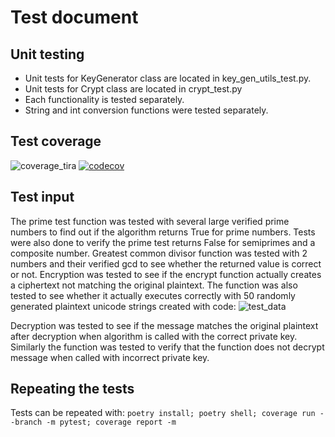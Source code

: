 # Test document
## Unit testing
- Unit tests for KeyGenerator class are located in key_gen_utils_test.py.
- Unit tests for Crypt class are located in crypt_test.py
- Each functionality is tested separately.
- String and int conversion functions were tested separately.

## Test coverage
![coverage_tira](https://user-images.githubusercontent.com/80696138/173233215-faa8d6aa-452d-43a0-9268-669b2fe70137.png)
[![codecov](https://codecov.io/gh/oskrsjlnd/RSA-crypto/branch/main/graph/badge.svg?token=KGXKLCTU0Q)](https://codecov.io/gh/oskrsjlnd/RSA-crypto)

## Test input
The prime test function was tested with several large verified prime numbers to find out if the algorithm
returns True for prime numbers. Tests were also done to verify the prime test returns False for semiprimes
and a composite number.
Greatest common divisor function was tested with 2 numbers and their verified gcd to see whether the returned
value is correct or not.
Encryption was tested to see if the encrypt function actually creates a ciphertext not matching the original
plaintext. The function was also tested to see whether it actually executes correctly with 50 randomly
generated plaintext unicode strings created with code:
![test_data](https://user-images.githubusercontent.com/80696138/173233195-f6f1e3cb-37d2-4533-b819-c50061c16356.png)


Decryption was tested to see if the message matches the original plaintext after decryption when algorithm
is called with the correct private key. Similarly the function was tested to verify that the function
does not decrypt message when called with incorrect private key.

## Repeating the tests
Tests can be repeated with:
``poetry install; poetry shell; coverage run --branch -m pytest; coverage report -m``
